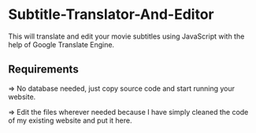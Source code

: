 # Subtitle-Translator-And-Editor
This will translate and edit your movie subtitles using JavaScript with the help of Google Translate Engine.

## Requirements
=> No database needed, just copy source code and start running your website.

=> Edit the files wherever needed because I have simply cleaned the code of my existing website and put it here.
